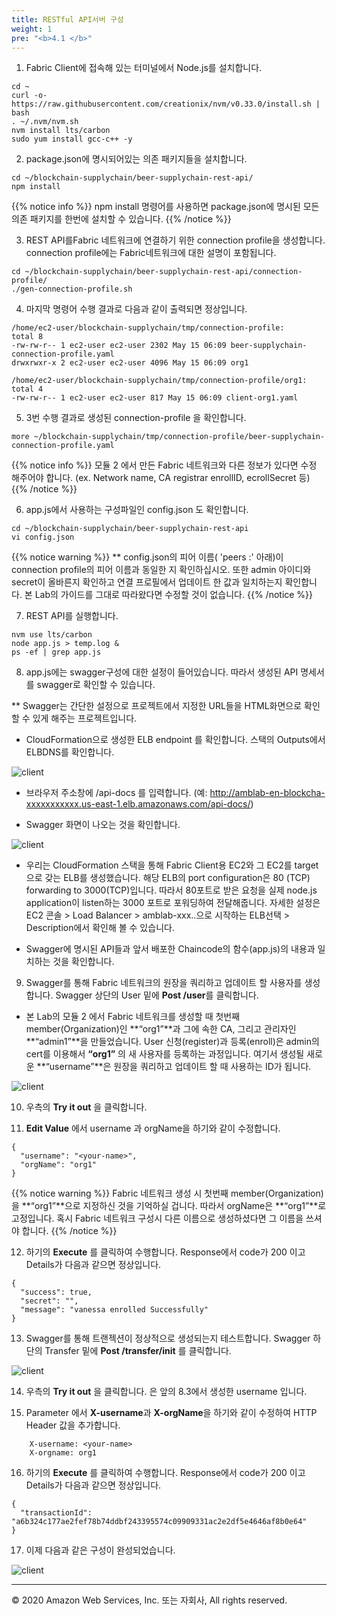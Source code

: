 ```yaml
---
title: RESTful API서버 구성
weight: 1
pre: "<b>4.1 </b>"
---
```


1. Fabric Client에 접속해 있는 터미널에서 Node.js를 설치합니다. 

```
cd ~
curl -o- https://raw.githubusercontent.com/creationix/nvm/v0.33.0/install.sh | bash
. ~/.nvm/nvm.sh 
nvm install lts/carbon
sudo yum install gcc-c++ -y
```

2. package.json에 명시되어있는 의존 패키지들을 설치합니다. 
```
cd ~/blockchain-supplychain/beer-supplychain-rest-api/ 
npm install
```

{{% notice info %}}
npm install 명령어를 사용하면 package.json에 명시된 모든 의존 패키지를 한번에 설치할 수 있습니다.
{{% /notice %}}

3. REST API를Fabric 네트워크에 연결하기 위한 connection profile을 생성합니다. connection profile에는 Fabric네트워크에 대한 설명이 포함됩니다.
```
cd ~/blockchain-supplychain/beer-supplychain-rest-api/connection-profile/
./gen-connection-profile.sh
```

4. 마지막 명령어 수행 결과로 다음과 같이 출력되면 정상입니다. 

```
/home/ec2-user/blockchain-supplychain/tmp/connection-profile:
total 8
-rw-rw-r-- 1 ec2-user ec2-user 2302 May 15 06:09 beer-supplychain-connection-profile.yaml
drwxrwxr-x 2 ec2-user ec2-user 4096 May 15 06:09 org1

/home/ec2-user/blockchain-supplychain/tmp/connection-profile/org1:
total 4
-rw-rw-r-- 1 ec2-user ec2-user 817 May 15 06:09 client-org1.yaml
```

5. 3번 수행 결과로 생성된 connection-profile 을 확인합니다. 
```
more ~/blockchain-supplychain/tmp/connection-profile/beer-supplychain-connection-profile.yaml
```

{{% notice info %}}
모듈 2 에서 만든 Fabric 네트워크와 다른 정보가 있다면 수정 해주어야 합니다. (ex. Network name, CA registrar enrollID, ecrollSecret 등) 
{{% /notice %}}

6. app.js에서 사용하는 구성파일인 config.json 도 확인합니다. 
```
cd ~/blockchain-supplychain/beer-supplychain-rest-api
vi config.json
```

{{% notice warning %}}
** config.json의 피어 이름( 'peers :' 아래)이 connection profile의 피어 이름과 동일한 지 확인하십시오. 또한 admin 아이디와 secret이 올바른지 확인하고 연결 프로필에서 업데이트 한 값과 일치하는지 확인합니다. 본 Lab의 가이드를 그대로 따라왔다면 수정할 것이 없습니다. 
{{% /notice %}}

7. REST API를 실행합니다. 
```
nvm use lts/carbon
node app.js > temp.log & 
ps -ef | grep app.js
```

8. app.js에는 swagger구성에 대한 설정이 들어있습니다. 따라서 생성된 API 명세서를 swagger로 확인할 수 있습니다. 

** Swagger는 간단한 설정으로 프로젝트에서 지정한 URL들을 HTML화면으로 확인할 수 있게 해주는 프로젝트입니다.  

- CloudFormation으로 생성한 ELB endpoint 를 확인합니다. 스택의 Outputs에서 ELBDNS를 확인합니다. 

![client](/lab5/images/rest_1.png)

- 브라우저 주소창에 <ELBDNS>/api-docs 를 입력합니다. (예: http://amblab-en-blockcha-xxxxxxxxxxx.us-east-1.elb.amazonaws.com/api-docs/)

- Swagger 화면이 나오는 것을 확인합니다. 

![client](/lab5/images/rest_2.png)

- 우리는 CloudFormation 스택을 통해 Fabric Client용 EC2와 그 EC2를 target 으로 갖는 ELB를 생성했습니다. 해당 ELB의 port configuration은 80 (TCP) forwarding to 3000(TCP)입니다. 따라서 80포트로 받은 요청을 실제 node.js application이 listen하는 3000 포트로 포워딩하여 전달해줍니다. 
자세한 설정은 EC2 콘솔 > Load Balancer > amblab-xxx..으로 시작하는 ELB선택 > Description에서 확인해 볼 수 있습니다.

- Swagger에 명시된 API들과 앞서 배포한 Chaincode의 함수(app.js)의 내용과 일치하는 것을 확인합니다. 

9. Swagger를 통해 Fabric 네트워크의 원장을 쿼리하고 업데이트 할 사용자를 생성합니다. Swagger 상단의 User 밑에  **Post /user**를 클릭합니다. 

- 본 Lab의 모듈 2 에서 Fabric 네트워크를 생성할 때 첫번째 member(Organization)인 **“org1”**과 그에 속한 CA, 그리고 관리자인 **“admin1”**을 만들었습니다. User 신청(register)과 등록(enroll)은 admin의 cert를 이용해서 **“org1”** 의 새 사용자를 등록하는 과정입니다. 여기서 생성될 새로운 **“username”**은 원장을 쿼리하고 업데이트 할 때 사용하는 ID가 됩니다. 

![client](/lab5/images/rest_3.png)

10. 우측의  **Try it out** 을 클릭합니다. 

11. **Edit Value** 에서 username 과 orgName을 하기와 같이 수정합니다. 

```
{
  "username": "<your-name>",
  "orgName": "org1"
}
```
{{% notice warning %}}
Fabric 네트워크 생성 시 첫번째 member(Organization)을 **“org1”**으로 지정하신 것을 기억하실 겁니다. 따라서 orgName은 **“org1”**로 고정입니다. 혹시 Fabric 네트워크 구성시 다른 이름으로 생성하셨다면 그 이름을 쓰셔야 합니다. 
{{% /notice %}}

12. 하기의 **Execute** 를 클릭하여 수행합니다. Response에서 code가 200 이고 Details가 다음과 같으면 정상입니다. 

```
{
  "success": true,
  "secret": "",
  "message": "vanessa enrolled Successfully"
}
```

13. Swagger를 통해 트랜젝션이 정상적으로 생성되는지 테스트합니다. Swagger 하단의 Transfer 밑에  **Post /transfer/init** 를 클릭합니다. 

![client](/lab5/images/rest_6.png)

14. 우측의  **Try it out**  을 클릭합니다. <your-name>은 앞의 8.3에서 생성한 username 입니다.

15. Parameter 에서 **X-username**과 **X-orgName**을 하기와 같이 수정하여 HTTP Header 값을 추가합니다. 

```
    X-username: <your-name> 
    X-orgname: org1
```

16. 하기의 **Execute** 를 클릭하여 수행합니다. Response에서 code가 200 이고 Details가 다음과 같으면 정상입니다.

```
{
  "transactionId": "a6b324c177ae2fef78b74ddbf243395574c09909331ac2e2df5e4646af8b0e64"
}
```

17. 이제 다음과 같은 구성이 완성되었습니다.

![client](/lab5/images/rest_8.png)


---
© 2020 Amazon Web Services, Inc. 또는 자회사, All rights reserved.
